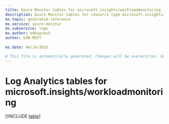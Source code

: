 ```yaml
---
title: Azure Monitor tables for microsoft.insights/workloadmonitoring
description: Azure Monitor tables for resource type microsoft.insights/workloadmonitoring
ms.topic: generated-reference
ms.service: azure-monitor
ms.subservice: logs
ms.author: edbaynash
author: EdB-MSFT
   
ms.date: 04/14/2025

# This file is automatically generated. Changes will be overwritten. Do not change this file directly.
---
```


# Log Analytics tables for microsoft.insights/workloadmonitoring  

[!INCLUDE [table](~/reusable-content/ce-skilling/azure/includes/azure-monitor/reference/tables/microsoft-insights_workloadmonitoring-include.md)]

